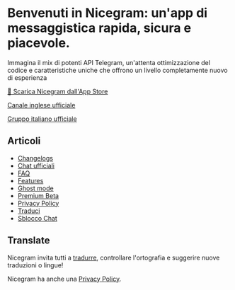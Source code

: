 # Benvenuti in Nicegram: un'app di messaggistica rapida, sicura e piacevole.

Immagina il mix di potenti API Telegram, un'attenta ottimizzazione del codice e caratteristiche uniche che offrono un livello completamente nuovo di esperienza


[📱 Scarica Nicegram dall'App Store](https://apps.apple.com/it/app/nicegram/id1457369322)

[Canale inglese ufficiale](https://t.me/nicegramapp)

[Gruppo italiano ufficiale](https://t.me/nicegram_it)


## Articoli
* [Changelogs](/it/changelog)
* [Chat ufficiali](/it/chats)
* [FAQ](/it/faq)
* [Features](/it/features)
* [Ghost mode](/it/ghost)
* [Premium Beta](/it/premium/beta)
* [Privacy Policy](privacy-policy)
* [Traduci](/it/translate)
* [Sblocco Chat](/it/unblock)


## Translate
Nicegram invita tutti a [tradurre](/it/translate), controllare l'ortografia e suggerire nuove traduzioni o lingue!


Nicegram ha anche una [Privacy Policy](privacy-policy).

